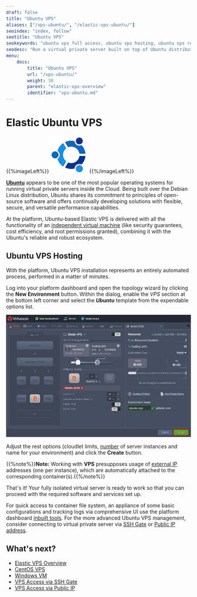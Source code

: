 ```yaml
---
draft: false
title: "Ubuntu VPS"
aliases: ["/vps-ubuntu/", "/elastic-vps-ubuntu/"]
seoindex: "index, follow"
seotitle: "Ubuntu VPS"
seokeywords: "ubuntu vps full access, ubuntu vps hosting, ubuntu vps root, ubuntu vps, ubuntu server vps, ubuntu vps server, ubuntu hosting vps, ubuntu vps ssh, elastic vps, vps ubuntu distribution, ubuntu vps root access, ubuntu vps root hosting, ubuntu 16.04 vps, ubuntu vps container, ubuntu vps root permissions, ubuntu elastic vps"
seodesc: "Run a virtual private server built on top of Ubuntu distribution with full root permissions guaranteed. Get your own reliable Elastic VPS hosted within a few minutes inside the platform. "
menu:
    docs:
        title: "Ubuntu VPS"
        url: "/vps-ubuntu/"
        weight: 30
        parent: "elastic-vps-overview"
        identifier: "vps-ubuntu.md"
---
```


# Elastic Ubuntu VPS

{{%imageLeft%}}![Ubuntu VPS logo](01-ubuntu-vps-logo.png){{%/imageLeft%}}

**[Ubuntu](https://www.ubuntu.com/)** appears to be one of the most popular operating systems for running virtual private servers inside the Cloud. Being built over the Debian Linux distribution, Ubuntu shares its commitment to principles of open-source software and offers continually developing solutions with flexible, secure, and versatile performance capabilities.

At the platform, Ubuntu-based Elastic VPS is delivered with all the functionality of an [independent virtual machine](/vps/) (like security guarantees, cost efficiency, and root permissions granted), combining it with the Ubuntu's reliable and robust ecosystem.


## Ubuntu VPS Hosting

With the platform, Ubuntu VPS installation represents an entirely automated process, performed in a matter of minutes.

Log into your platform dashboard and open the topology wizard by clicking the **New Environment** button. Within the dialog, enable the *VPS* section at the bottom left corner and select the ***Ubuntu*** template from the expendable options list.

![ubuntu vps topology wizard](02-ubuntu-vps-topology-wizard.png)

Adjust the rest options (cloudlet limits, [number](/horizontal-scaling/) of server instances and name for your environment) and click the **Create** button.

{{%note%}}**Note:** Working with **VPS** presupposes usage of [external IP](/public-ip/) addresses (one per instance), which are automatically attached to the corresponding container(s).{{%/note%}}

That's it! Your fully isolated virtual server is ready to work so that you can proceed with the required software and services set up.

For quick access to container file system, an appliance of some basic configurations and tracking logs via comprehensive UI use the platform dashboard [inbuilt tools](/vps-configuration/#inbuilt-tools). For the more advanced Ubuntu VPS management, consider connecting to virtual private server via [SSH Gate](/vps-ssh-gate/) or [Public IP address](/vps-public-ip/).


## What's next?

* [Elastic VPS Overview](/vps/)
* [CentOS VPS](/vps-centos/)
* [Windows VM](/win-vm/)
* [VPS Access via SSH Gate](/vps-ssh-gate/)
* [VPS Access via Public IP](/vps-public-ip/)